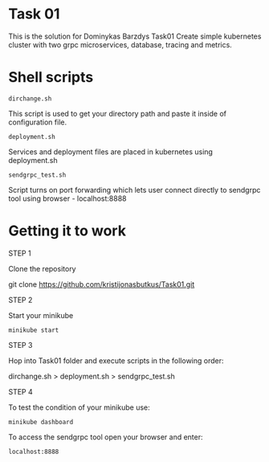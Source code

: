 # Task 01

This is the solution for Dominykas Barzdys Task01
Create simple kubernetes cluster with two grpc microservices, database, tracing and metrics.

# Shell scripts


    dirchange.sh

This script is used to get your directory path and paste it inside of configuration file.

    deployment.sh

Services and deployment files are placed in kubernetes using deployment.sh

    sendgrpc_test.sh

Script turns on port forwarding which lets user connect directly to sendgrpc tool using browser - localhost:8888

# Getting it to work

STEP 1

Clone the repository

git clone https://github.com/kristijonasbutkus/Task01.git

STEP 2

Start your minikube

    minikube start

STEP 3

Hop into Task01 folder and execute scripts in the following order:

dirchange.sh  >  deployment.sh  >  sendgrpc_test.sh

STEP 4

To test the condition of your minikube use:
    
    minikube dashboard

To access the sendgrpc tool open your browser and enter:

    localhost:8888